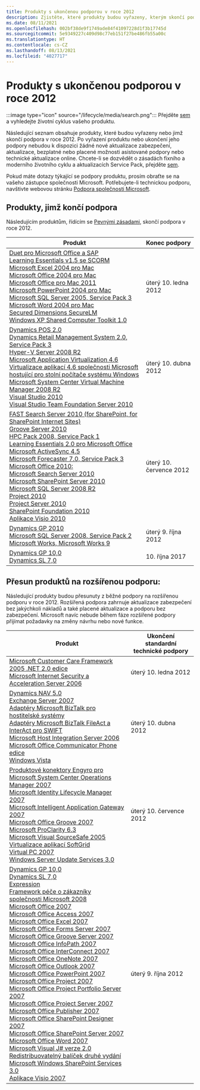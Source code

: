 ```yaml
---
title: Produkty s ukončenou podporou v roce 2012
description: Zjistěte, které produkty budou vyřazeny, kterým skončí podpora nebo přejdou z běžné na rozšířenou podporu v roce 2012.
ms.date: 08/11/2021
ms.openlocfilehash: 002bf38de9f1749ade84f41097228d1f3b17745d
ms.sourcegitcommit: 5e9349227c409d98c77eb151f27be486fb55a00c
ms.translationtype: HT
ms.contentlocale: cs-CZ
ms.lasthandoff: 08/13/2021
ms.locfileid: "4027717"
---
```

# <a name="products-ending-support-in-2012"></a>Produkty s ukončenou podporou v roce 2012

:::image type="icon" source="/lifecycle/media/search.png":::
Přejděte [sem](/lifecycle/products/) a vyhledejte životní cyklus vašeho produktu.

Následující seznam obsahuje produkty, které budou vyřazeny nebo jimž skončí podpora v roce 2012. Po vyřazení produktu nebo ukončení jeho podpory nebudou k dispozici žádné nové aktualizace zabezpečení, aktualizace, bezplatné nebo placené možnosti asistované podpory nebo technické aktualizace online. Chcete-li se dozvědět o zásadách fixního a moderního životního cyklu a aktualizacích Service Pack, přejděte [sem](/lifecycle/overview/product-end-of-support-overview).

Pokud máte dotazy týkající se podpory produktu, prosím obraťte se na vašeho zástupce společnosti Microsoft. Potřebujete-li technickou podporu, navštivte webovou stránku [Podpora společnosti Microsoft](https://support.microsoft.com/contactus/?ws=support).





## <a name="products-reaching-end-of-support"></a>Produkty, jimž končí podpora

Následujícím produktům, řídícím se [Pevnými zásadami](/lifecycle/policies/fixed), skončí podpora v roce 2012.

| Produkt | Konec podpory |
| --- | --- |
| [Duet pro Microsoft Office a SAP](/lifecycle/products/duet-for-microsoft-office-and-sap?branch=live)<br>[Learning Essentials v1.5 se SCORM](/lifecycle/products/learning-essentials-v15-with-scorm?branch=live)<br>[Microsoft Excel 2004 pro Mac](/lifecycle/products/excel-2004-for-mac?branch=live)<br>[Microsoft Office 2004 pro Mac](/lifecycle/products/microsoft-office-2004-for-mac?branch=live)<br>[Microsoft Office pro Mac 2011](/lifecycle/products/microsoft-office-for-mac-2011?branch=live)<br>[Microsoft PowerPoint 2004 pro Mac](/lifecycle/products/microsoft-powerpoint-2004-for-mac?branch=live)<br>[Microsoft SQL Server 2005, Service Pack 3](/lifecycle/products/microsoft-sql-server-2005?branch=live)<br>[Microsoft Word 2004 pro Mac](/lifecycle/products/microsoft-word-2004-for-mac?branch=live)<br>[Secured Dimensions SecureLM](/lifecycle/products/secured-dimensions-securelm?branch=live)<br>[Windows XP Shared Computer Toolkit 1.0](/lifecycle/products/windows-xp-shared-computer-toolkit-10?branch=live)<br> | úterý 10. ledna 2012 |
| [Dynamics POS 2.0](/lifecycle/products/dynamics-pos-20?branch=live)<br>[Dynamics Retail Management System 2.0, Service Pack 3](/lifecycle/products/dynamics-retail-management-system-20?branch=live)<br>[Hyper-V Server 2008 R2](/lifecycle/products/hyperv-server-2008-r2?branch=live)<br>[Microsoft Application Virtualization 4.6](/lifecycle/products/microsoft-application-virtualization-46?branch=live)<br>[Virtualizace aplikací 4.6 společnosti Microsoft hostující pro stolní počítače systému Windows](/lifecycle/products/microsoft-application-virtualization-hosting-46?branch=live)<br>[Microsoft System Center Virtual Machine Manager 2008 R2](/lifecycle/products/microsoft-system-center-virtual-machine-manager-2008-r2?branch=live)<br>[Visual Studio 2010](/lifecycle/products/visual-studio-2010?branch=live)<br>[Visual Studio Team Foundation Server 2010](/lifecycle/products/visual-studio-team-foundation-server-2010?branch=live)<br> | úterý 10. dubna 2012 |
| [FAST Search Server 2010 (for SharePoint, for SharePoint Internet Sites)](/lifecycle/products/fast-search-server-2010-for-sharepoint?branch=live)<br>[Groove Server 2010](/lifecycle/products/groove-server-2010?branch=live)<br>[HPC Pack 2008, Service Pack 1](/lifecycle/products/hpc-pack-2008?branch=live)<br>[Learning Essentials 2.0 pro Microsoft Office](/lifecycle/products/learning-essentials-20-for-microsoft-office?branch=live)<br>[Microsoft ActiveSync 4.5](/lifecycle/products/microsoft-activesync-45?branch=live)<br>[Microsoft Forecaster 7.0, Service Pack 3](/lifecycle/products/microsoft-forecaster-70?branch=live)<br>[Microsoft Office 2010:](/lifecycle/products/microsoft-office-2010?branch=live)<br>[Microsoft Search Server 2010](/lifecycle/products/microsoft-search-server-2010?branch=live)<br>[Microsoft SharePoint Server 2010](/lifecycle/products/microsoft-sharepoint-server-2010?branch=live)<br>[Microsoft SQL Server 2008 R2](/lifecycle/products/microsoft-sql-server-2008-r2?branch=live)<br>[Project 2010](/lifecycle/products/project-2010?branch=live)<br>[Project Server 2010](/lifecycle/products/project-server-2010?branch=live)<br>[SharePoint Foundation 2010](/lifecycle/products/sharepoint-foundation-2010?branch=live)<br>[Aplikace Visio 2010](/lifecycle/products/visio-2010?branch=live)<br> | úterý 10. července 2012 |
| [Dynamics GP 2010](/lifecycle/products/dynamics-gp-2010?branch=live)<br>[Microsoft SQL Server 2008, Service Pack 2](/lifecycle/products/microsoft-sql-server-2008?branch=live)<br>[Microsoft Works, Microsoft Works 9](/lifecycle/products/microsoft-works?branch=live)<br> | úterý 9. října 2012 |
| [Dynamics GP 10,0](/lifecycle/products/dynamics-gp-100?branch=live)<br>[Dynamics SL 7,0](/lifecycle/products/dynamics-sl-70?branch=live)<br> | 10. října 2017 |


## <a name="products-moving-to-extended-support"></a>Přesun produktů na rozšířenou podporu:

Následující produkty budou přesunuty z běžné podpory na rozšířenou podporu v roce 2012. Rozšířená podpora zahrnuje aktualizace zabezpečení bez jakýchkoli nákladů a také placené aktualizace a podporu bez zabezpečení. Microsoft navíc nebude během fáze rozšířené podpory přijímat požadavky na změny návrhu nebo nové funkce.

| Produkt | Ukončení standardní technické podpory |
| --- | --- |
| [Microsoft Customer Care Framework 2005 .NET 2.0 edice](/lifecycle/products/microsoft-customer-care-framework-2005-net-20-edition?branch=live)<br>[Microsoft Internet Security a Acceleration Server 2006](/lifecycle/products/microsoft-internet-security-and-acceleration-server-2006?branch=live)<br> | úterý 10. ledna 2012 |
| [Dynamics NAV 5.0](/lifecycle/products/dynamics-nav-50?branch=live)<br>[Exchange Server 2007](/lifecycle/products/exchange-server-2007?branch=live)<br>[Adaptéry Microsoft BizTalk pro hostitelské systémy](/lifecycle/products/microsoft-biztalk-adapters-for-host-systems?branch=live)<br>[Adaptéry Microsoft BizTalk FileAct a InterAct pro SWIFT](/lifecycle/products/microsoft-biztalk-fileact-and-interact-adapters-for-swift?branch=live)<br>[Microsoft Host Integration Server 2006](/lifecycle/products/microsoft-host-integration-server-2006?branch=live)<br>[Microsoft Office Communicator Phone edice](/lifecycle/products/microsoft-office-communicator-phone-edition?branch=live)<br>[Windows Vista](/lifecycle/products/windows-vista?branch=live)<br> | úterý 10. dubna 2012 |
| [Produktové konektory Engyro pro Microsoft System Center Operations Manager 2007](/lifecycle/products/engyro-product-connectors-for-microsoft-system-center-operations-manager-2007?branch=live)<br>[Microsoft Identity Lifecycle Manager 2007](/lifecycle/products/microsoft-identity-lifecycle-manager-2007?branch=live)<br>[Microsoft Intelligent Application Gateway 2007](/lifecycle/products/intelligent-application-gateway-2007?branch=live)<br>[Microsoft Office Groove 2007](/lifecycle/products/microsoft-office-groove-2007?branch=live)<br>[Microsoft ProClarity 6.3](/lifecycle/products/microsoft-proclarity-63?branch=live)<br>[Microsoft Visual SourceSafe 2005](/lifecycle/products/microsoft-visual-sourcesafe-2005?branch=live)<br>[Virtualizace aplikací SoftGrid](/lifecycle/products/softgrid-application-virtualization?branch=live)<br>[Virtual PC 2007](/lifecycle/products/virtual-pc-2007?branch=live)<br>[Windows Server Update Services 3.0](/lifecycle/products/windows-server-update-services-30?branch=live)<br> | úterý 10. července 2012 |
| [Dynamics GP 10,0](/lifecycle/products/dynamics-gp-100?branch=live)<br>[Dynamics SL 7,0](/lifecycle/products/dynamics-sl-70?branch=live)<br>[Expression](/lifecycle/products/expression?branch=live)<br>[Framework péče o zákazníky společnosti Microsoft 2008](/lifecycle/products/microsoft-customer-care-framework-2008?branch=live)<br>[Microsoft Office 2007](/lifecycle/products/microsoft-office-2007?branch=live)<br>[Microsoft Office Access 2007](/lifecycle/products/microsoft-office-access-2007?branch=live)<br>[Microsoft Office Excel 2007](/lifecycle/products/microsoft-office-excel-2007?branch=live)<br>[Microsoft Office Forms Server 2007](/lifecycle/products/microsoft-office-forms-server-2007?branch=live)<br>[Microsoft Office Groove Server 2007](/lifecycle/products/microsoft-office-groove-server-2007?branch=live)<br>[Microsoft Office InfoPath 2007](/lifecycle/products/microsoft-office-infopath-2007?branch=live)<br>[Microsoft Office InterConnect 2007](/lifecycle/products/microsoft-office-interconnect-2007?branch=live)<br>[Microsoft Office OneNote 2007](/lifecycle/products/microsoft-office-onenote-2007?branch=live)<br>[Microsoft Office Outlook 2007](/lifecycle/products/microsoft-office-outlook-2007?branch=live)<br>[Microsoft Office PowerPoint 2007](/lifecycle/products/microsoft-office-powerpoint-2007?branch=live)<br>[Microsoft Office Project 2007](/lifecycle/products/microsoft-office-project-2007?branch=live)<br>[Microsoft Office Project Portfolio Server 2007](/lifecycle/products/microsoft-office-project-portfolio-server-2007?branch=live)<br>[Microsoft Office Project Server 2007](/lifecycle/products/microsoft-office-project-server-2007?branch=live)<br>[Microsoft Office Publisher 2007](/lifecycle/products/microsoft-office-publisher-2007?branch=live)<br>[Microsoft Office SharePoint Designer 2007](/lifecycle/products/microsoft-office-sharepoint-designer-2007?branch=live)<br>[Microsoft Office SharePoint Server 2007](/lifecycle/products/microsoft-office-sharepoint-server-2007?branch=live)<br>[Microsoft Office Word 2007](/lifecycle/products/microsoft-office-word-2007?branch=live)<br>[Microsoft Visual J# verze 2.0 Redistribuovatelný balíček druhé vydání](/lifecycle/products/microsoft-visual-j-version-20-redistributable-package-second-edition?branch=live)<br>[Microsoft Windows SharePoint Services 3.0](/lifecycle/products/microsoft-windows-sharepoint-services-30?branch=live)<br>[Aplikace Visio 2007](/lifecycle/products/visio-2007?branch=live)<br> | úterý 9. října 2012 |
